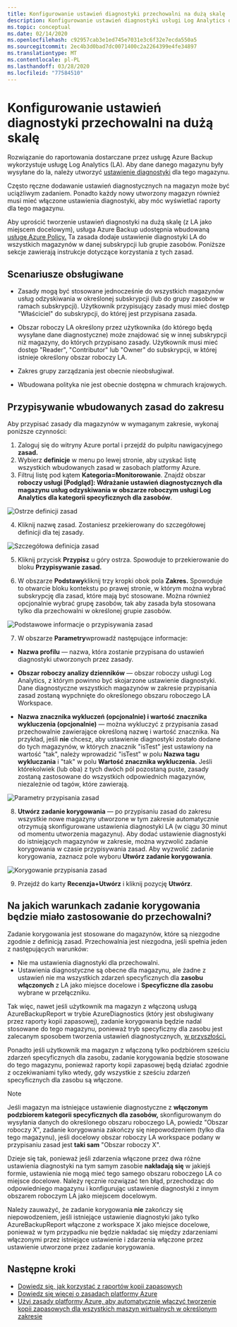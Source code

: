 ```yaml
---
title: Konfigurowanie ustawień diagnostyki przechowalni na dużą skalę
description: Konfigurowanie ustawień diagnostyki usługi Log Analytics dla wszystkich magazynów w danym zakresie przy użyciu zasad platformy Azure
ms.topic: conceptual
ms.date: 02/14/2020
ms.openlocfilehash: c92957cab3e1ed745e7031e3c6f32e7ecda550a5
ms.sourcegitcommit: 2ec4b3d0bad7dc0071400c2a2264399e4fe34897
ms.translationtype: MT
ms.contentlocale: pl-PL
ms.lasthandoff: 03/28/2020
ms.locfileid: "77584510"
---
```

# <a name="configure-vault-diagnostics-settings-at-scale"></a>Konfigurowanie ustawień diagnostyki przechowalni na dużą skalę

Rozwiązanie do raportowania dostarczane przez usługę Azure Backup wykorzystuje usługę Log Analytics (LA). Aby dane danego magazynu były wysyłane do la, należy utworzyć [ustawienie diagnostyki](https://docs.microsoft.com/azure/backup/backup-azure-diagnostic-events) dla tego magazynu.

Często ręczne dodawanie ustawień diagnostycznych na magazyn może być uciążliwym zadaniem. Ponadto każdy nowy utworzony magazyn również musi mieć włączone ustawienia diagnostyki, aby móc wyświetlać raporty dla tego magazynu. 

Aby uprościć tworzenie ustawień diagnostyki na dużą skalę (z LA jako miejscem docelowym), usługa Azure Backup udostępnia wbudowaną [usługę Azure Policy.](https://docs.microsoft.com/azure/governance/policy/) Ta zasada dodaje ustawienie diagnostyki LA do wszystkich magazynów w danej subskrypcji lub grupie zasobów. Poniższe sekcje zawierają instrukcje dotyczące korzystania z tych zasad.

## <a name="supported-scenarios"></a>Scenariusze obsługiwane

* Zasady mogą być stosowane jednocześnie do wszystkich magazynów usług odzyskiwania w określonej subskrypcji (lub do grupy zasobów w ramach subskrypcji). Użytkownik przypisujący zasady musi mieć dostęp "Właściciel" do subskrypcji, do której jest przypisana zasada.

* Obszar roboczy LA określony przez użytkownika (do którego będą wysyłane dane diagnostyczne) może znajdować się w innej subskrypcji niż magazyny, do których przypisano zasady. Użytkownik musi mieć dostęp "Reader", "Contributor" lub "Owner" do subskrypcji, w której istnieje określony obszar roboczy LA.

* Zakres grupy zarządzania jest obecnie nieobsługiwał.

* Wbudowana polityka nie jest obecnie dostępna w chmurach krajowych.

## <a name="assigning-the-built-in-policy-to-a-scope"></a>Przypisywanie wbudowanych zasad do zakresu

Aby przypisać zasady dla magazynów w wymaganym zakresie, wykonaj poniższe czynności:

1. Zaloguj się do witryny Azure portal i przejdź do pulpitu nawigacyjnego **zasad.**
2. Wybierz **definicje** w menu po lewej stronie, aby uzyskać listę wszystkich wbudowanych zasad w zasobach platformy Azure.
3. Filtruj listę pod kątem **Kategoria=Monitorowanie**. Znajdź obszar **roboczy usługi [Podgląd]: Wdrażanie ustawień diagnostycznych dla magazynu usług odzyskiwania w obszarze roboczym usługi Log Analytics dla kategorii specyficznych dla zasobów**.

![Ostrze definicji zasad](./media/backup-azure-policy-configure-diagnostics/policy-definition-blade.png)

4. Kliknij nazwę zasad. Zostaniesz przekierowany do szczegółowej definicji dla tej zasady.

![Szczegółowa definicja zasad](./media/backup-azure-policy-configure-diagnostics/detailed-policy-definition.png)

5. Kliknij przycisk **Przypisz** u góry ostrza. Spowoduje to przekierowanie do bloku **Przypisywanie zasad.**

6. W obszarze **Podstawy**kliknij trzy kropki obok pola **Zakres.** Spowoduje to otwarcie bloku kontekstu po prawej stronie, w którym można wybrać subskrypcję dla zasad, które mają być stosowane. Można również opcjonalnie wybrać grupę zasobów, tak aby zasada była stosowana tylko dla przechowalni w określonej grupie zasobów.

![Podstawowe informacje o przypisywania zasad](./media/backup-azure-policy-configure-diagnostics/policy-assignment-basics.png)

7. W obszarze **Parametry**wprowadź następujące informacje:

* **Nazwa profilu** — nazwa, która zostanie przypisana do ustawień diagnostyki utworzonych przez zasady.
* **Obszar roboczy analizy dzienników** — obszar roboczy usługi Log Analytics, z którym powinno być skojarzone ustawienie diagnostyki. Dane diagnostyczne wszystkich magazynów w zakresie przypisania zasad zostaną wypchnięte do określonego obszaru roboczego LA Workspace.

* **Nazwa znacznika wykluczeń (opcjonalnie) i wartość znacznika wykluczenia (opcjonalnie)** — można wykluczyć z przypisania zasad przechowalnie zawierające określoną nazwę i wartość znacznika. Na przykład, jeśli **nie** chcesz, aby ustawienie diagnostyki zostało dodane do tych magazynów, w których znacznik "isTest" jest ustawiony na wartość "tak", należy wprowadzić "isTest" w polu **Nazwa tagu wykluczania** i "tak" w polu **Wartość znacznika wykluczenia.** Jeśli którekolwiek (lub oba) z tych dwóch pól pozostaną puste, zasady zostaną zastosowane do wszystkich odpowiednich magazynów, niezależnie od tagów, które zawierają.

![Parametry przypisania zasad](./media/backup-azure-policy-configure-diagnostics/policy-assignment-parameters.png)

8. **Utwórz zadanie korygowania** — po przypisaniu zasad do zakresu wszystkie nowe magazyny utworzone w tym zakresie automatycznie otrzymują skonfigurowane ustawienia diagnostyki LA (w ciągu 30 minut od momentu utworzenia magazynu). Aby dodać ustawienie diagnostyki do istniejących magazynów w zakresie, można wyzwolić zadanie korygowania w czasie przypisywania zasad. Aby wyzwolić zadanie korygowania, zaznacz pole wyboru **Utwórz zadanie korygowania**. 

![Korygowanie przypisania zasad](./media/backup-azure-policy-configure-diagnostics/policy-assignment-remediation.png)

9. Przejdź do karty **Recenzja+Utwórz** i kliknij pozycję **Utwórz**.

## <a name="under-what-conditions-will-the-remediation-task-apply-to-a-vault"></a>Na jakich warunkach zadanie korygowania będzie miało zastosowanie do przechowalni?

Zadanie korygowania jest stosowane do magazynów, które są niezgodne zgodnie z definicją zasad. Przechowalnia jest niezgodna, jeśli spełnia jeden z następujących warunków:

* Nie ma ustawienia diagnostyki dla przechowalni.
* Ustawienia diagnostyczne są obecne dla magazynu, ale żadne z ustawień nie ma wszystkich zdarzeń specyficznych dla **zasobu włączonych** z LA jako miejsce docelowe i **Specyficzne dla zasobu** wybrane w przełączniku. 

Tak więc, nawet jeśli użytkownik ma magazyn z włączoną usługą AzureBackupReport w trybie AzureDiagnostics (który jest obsługiwany przez raporty kopii zapasowej), zadanie korygowania będzie nadal stosowane do tego magazynu, ponieważ tryb specyficzny dla zasobu jest zalecanym sposobem tworzenia ustawień diagnostycznych, [w przyszłości.](https://docs.microsoft.com/azure/backup/backup-azure-diagnostic-events#legacy-event)

Ponadto jeśli użytkownik ma magazyn z włączoną tylko podzbiórem sześciu zdarzeń specyficznych dla zasobu, zadanie korygowania będzie stosowane do tego magazynu, ponieważ raporty kopii zapasowej będą działać zgodnie z oczekiwaniami tylko wtedy, gdy wszystkie z sześciu zdarzeń specyficznych dla zasobu są włączone.

> [!NOTE]
>
> Jeśli magazyn ma istniejące ustawienie diagnostyczne z **włączonym podzbiorem kategorii specyficznych dla zasobów,** skonfigurowanym do wysyłania danych do określonego obszaru roboczego LA, powiedz "Obszar roboczy X", zadanie korygowania zakończy się niepowodzeniem (tylko dla tego magazynu), jeśli docelowy obszar roboczy LA workspace podany w przypisaniu zasad jest **taki sam** "Obszar roboczy X". 
>
>Dzieje się tak, ponieważ jeśli zdarzenia włączone przez dwa różne ustawienia diagnostyki na tym samym zasobie **nakładają się** w jakiejś formie, ustawienia nie mogą mieć tego samego obszaru roboczego LA co miejsce docelowe. Należy ręcznie rozwiązać ten błąd, przechodząc do odpowiedniego magazynu i konfigurując ustawienie diagnostyki z innym obszarem roboczym LA jako miejscem docelowym.
>
> Należy zauważyć, że zadanie korygowania **nie** zakończy się niepowodzeniem, jeśli istniejące ustawienie diagnostyki jako tylko AzureBackupReport włączone z workspace X jako miejsce docelowe, ponieważ w tym przypadku nie będzie nakładać się między zdarzeniami włączonymi przez istniejące ustawienie i zdarzenia włączone przez ustawienie utworzone przez zadanie korygowania.

## <a name="next-steps"></a>Następne kroki

* [Dowiedz się, jak korzystać z raportów kopii zapasowych](https://docs.microsoft.com/azure/backup/configure-reports)
* [Dowiedz się więcej o zasadach platformy Azure](https://docs.microsoft.com/azure/governance/policy/)
* [Użyj zasady platformy Azure, aby automatycznie włączyć tworzenie kopii zapasowych dla wszystkich maszyn wirtualnych w określonym zakresie](https://docs.microsoft.com/azure/backup/backup-azure-auto-enable-backup)
